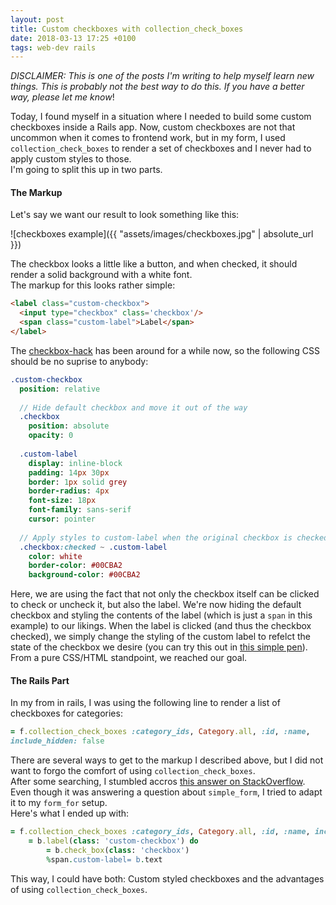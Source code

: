 ```yaml
---
layout: post
title: Custom checkboxes with collection_check_boxes
date: 2018-03-13 17:25 +0100
tags: web-dev rails
---
```

_DISCLAIMER: This is one of the posts I'm writing to help myself learn new things. This is probably not the best way to do this. If you have a better way, please let me know_!

Today, I found myself in a situation where I needed to build some custom
checkboxes inside a Rails app. Now, custom checkboxes are not that uncommon when
it comes to  frontend work, but in my form, I used `collection_check_boxes` to render a
set of checkboxes and I never had to apply custom styles to those.  
I'm going to split this up in two parts.

#### The Markup
Let's say we want our result to look something like this:

![checkboxes example]({{ "assets/images/checkboxes.jpg" | absolute_url }})

The checkbox looks a little like a button, and when checked, it should render a
solid background with a white font.  
The markup for this looks rather simple:

```html
<label class="custom-checkbox">
  <input type="checkbox" class='checkbox'/>
  <span class="custom-label">Label</span>
</label>
```
The [checkbox-hack](https://css-tricks.com/the-checkbox-hack/) has been around for a while now, so the following CSS should
be no suprise to anybody: 

``` sass
.custom-checkbox
  position: relative
  
  // Hide default checkbox and move it out of the way
  .checkbox
    position: absolute
    opacity: 0
   
  .custom-label
    display: inline-block
    padding: 14px 30px
    border: 1px solid grey
    border-radius: 4px
    font-size: 18px
    font-family: sans-serif
    cursor: pointer
  
  // Apply styles to custom-label when the original checkbox is checked
  .checkbox:checked ~ .custom-label
    color: white
    border-color: #00CBA2
    background-color: #00CBA2
```

Here, we are using the fact that not
only the checkbox itself can be clicked to check or uncheck it, but also the label. We're now hiding the default checkbox and styling the contents of the
label (which is just a `span` in this example) to our likings. When the label is clicked (and thus the checkbox checked), we
simply change the styling of the custom label to refelct the state of the
checkbox we desire (you can try this out in [this simple pen](https://codepen.io/christianmitc/pen/wmMWGm)).   
From a pure CSS/HTML standpoint, we reached our goal.

#### The Rails Part
In my from in rails, I was using the following line to render a list of
checkboxes for categories:

```ruby
= f.collection_check_boxes :category_ids, Category.all, :id, :name,
include_hidden: false
```

There are several ways to get to the markup I described above, but I did not
want to forgo the comfort of using `collection_check_boxes`.  
After some searching, I stumbled accros [this answer on
StackOverflow](https://stackoverflow.com/a/12037625/4181679). Even though it was
answering a question about `simple_form`, I tried to adapt it to my `form_for` setup.  
Here's what I ended up with:

```ruby
= f.collection_check_boxes :category_ids, Category.all, :id, :name, include_hidden: false do |b|
	= b.label(class: 'custom-checkbox') do
		= b.check_box(class: 'checkbox')
		%span.custom-label= b.text
```

This way, I could have both: Custom styled checkboxes and the advantages of using `collection_check_boxes`.
